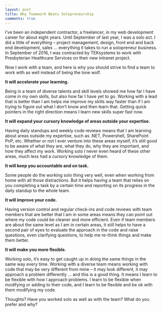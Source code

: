 ```yaml
---
layout: post
title: Why Teamwork Beats Solopreneurship
comments: true
---
```


I’ve been an independent contractor, a freelancer, in my web development career for about eight years. Until September of last year, I was a solo act. I did a little of everything – project management, design, front end and back end development, sales … everything it takes to run a solopreneur business. In September of 2016, I was contracted by TEKsystems to work with Presbyterian Healthcare Services on their new intranet project.

Now I work with a team, and here is why you should strive to find a team to work with as well instead of being the lone wolf.

**It will accelerate your learning.**

Being in a team of diverse talents and skill levels showed me how far I have come in my own skills, but also how far I have yet to go. Working with a lead that is better than I am helps me improve my skills way faster than if I am trying to figure out what I don’t know and then learn that. Getting quick pointers in the right direction means I learn new skills super fast now.

**It will expand your cursory knowledge of areas outside your expertise.**

Having daily standups and weekly code reviews means that I am learning about areas outside my expertise, such as .NET, Powershell, SharePoint PnP, etc. Whether or not I ever venture into these areas myself, it’s still good to be aware of what they are, what they do, why they are important, and how they affect my work. Working solo I never even heard of these other areas, much less had a cursory knowledge of them.

**It will keep you accountable and on task.**

Some people do the working solo thing very well, even when working from home with all those distractions. But it helps having a team that relies on you completing a task by a certain time and reporting on its progress in the daily standup to the whole team.

**It will improve your code.**

Having version control and regular check-ins and code reviews with team members that are better that I am in some areas means they can point out where my code could be cleaner and more efficient. Even if team members are about the same level as I am in certain areas, it still helps to have a second pair of eyes to evaluate the approach in the code and raise questions, even clarifying questions, to help me re-think things and make them better.

**It will make you more flexible.**

Working solo, it’s easy to get caught up in doing the same things in the same way every time. Working with a diverse team means working with code that may be very different from mine – it may look different, it may approach a problem differently … and this is a good thing. It means I learn to be flexible with how I approach problems. I learn to be flexible when modifying or adding to their code, and I learn to be flexible and be ok with them modifying my code.

Thoughts? Have you worked solo as well as with the team? What do you prefer and why?

